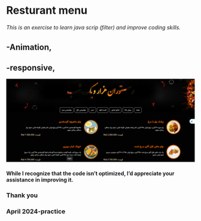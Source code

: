 # Resturant menu

###### This is an exercise to learn java scrip (filter) and improve coding skills.

## -Animation,

## -responsive,

![hepta project](/assets/pic/screen/1.png)

#### While I recognize that the code isn’t optimized, I’d appreciate your assistance in improving it.

### Thank you

### April 2024-practice
